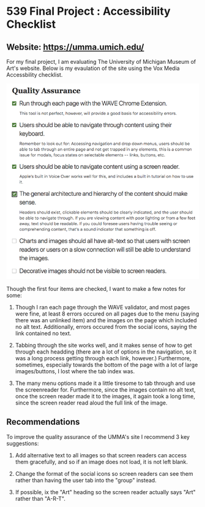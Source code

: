 # 539 Final Project : Accessibility Checklist

## Website: https://umma.umich.edu/

For my final project, I am evaluating The University of Michigan Museum of Art's website. Below is my evaulation of the site using the Vox Media Accessbility checklist. 

![](checklist.png)

Though the first four items are checked, I want to make a few notes for some:

1. Though I ran each page through the WAVE validator, and most pages were fine, at least 8 errors occured on all pages due to the menu (saying there was an unlinked item) and the images on the page which included no alt text. Additionally, errors occured from the social icons, saying the link contained no text.

2. Tabbing through the site works well, and it makes sense of how to get through each headding (there are a lot of options in the navigation, so it was a long process getting through each link, however.) Furthermore, sometimes, especially towards the bottom of the page with a lot of large images/buttons, I lost where the tab index was. 

3. The many menu options made it a little tiresome to tab through and use the screenreader for. Furthermore, since the images contain no alt text, once the screen reader made it to the images, it again took a long time, since the screen reader read aloud the full link of the image. 


## Recommendations 
To improve the quality assurance of the UMMA's site I recommend 3 key suggestions:

1. Add alternative text to all images so that screen readers can access them gracefully, and so if an image does not load, it is not left blank. 

2. Change the format of the social icons so screen readers can see them rather than having the user tab into the "group" instead. 

3. If possible, ix the "Art" heading so the screen reader actually says "Art" rather than "A-R-T".
